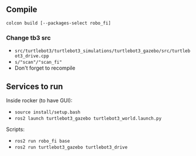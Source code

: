 ## Compile

`colcon build [--packages-select robo_fi]`

### Change tb3 src

* `src/turtlebot3/turtlebot3_simulations/turtlebot3_gazebo/src/turtlebot3_drive.cpp`
* `s/"scan"/"scan_fi"`
* Don't forget to recompile

## Services to run

Inside rocker (to have GUI):
* `source install/setup.bash`
* `ros2 launch turtlebot3_gazebo turtlebot3_world.launch.py`

Scripts:
* `ros2 run robo_fi base`
* `ros2 run turtlebot3_gazebo turtlebot3_drive`
